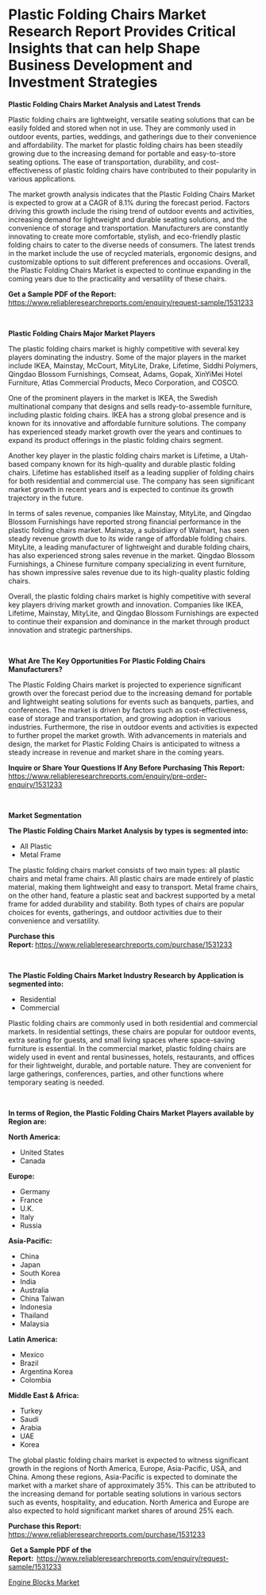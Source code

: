 <p><h1>Plastic Folding Chairs Market Research Report Provides Critical Insights that can help Shape Business Development and Investment Strategies</h1></p><p><strong>Plastic Folding Chairs Market Analysis and Latest Trends</strong></p>
<p><p>Plastic folding chairs are lightweight, versatile seating solutions that can be easily folded and stored when not in use. They are commonly used in outdoor events, parties, weddings, and gatherings due to their convenience and affordability. The market for plastic folding chairs has been steadily growing due to the increasing demand for portable and easy-to-store seating options. The ease of transportation, durability, and cost-effectiveness of plastic folding chairs have contributed to their popularity in various applications.</p><p>The market growth analysis indicates that the Plastic Folding Chairs Market is expected to grow at a CAGR of 8.1% during the forecast period. Factors driving this growth include the rising trend of outdoor events and activities, increasing demand for lightweight and durable seating solutions, and the convenience of storage and transportation. Manufacturers are constantly innovating to create more comfortable, stylish, and eco-friendly plastic folding chairs to cater to the diverse needs of consumers. The latest trends in the market include the use of recycled materials, ergonomic designs, and customizable options to suit different preferences and occasions. Overall, the Plastic Folding Chairs Market is expected to continue expanding in the coming years due to the practicality and versatility of these chairs.</p></p>
<p><strong>Get a Sample PDF of the Report:&nbsp;</strong> <a href="https://www.reliableresearchreports.com/enquiry/request-sample/1531233">https://www.reliableresearchreports.com/enquiry/request-sample/1531233</a></p>
<p>&nbsp;</p>
<p><strong>Plastic Folding Chairs Major Market Players</strong></p>
<p><p>The plastic folding chairs market is highly competitive with several key players dominating the industry. Some of the major players in the market include IKEA, Mainstay, McCourt, MityLite, Drake, Lifetime, Siddhi Polymers, Qingdao Blossom Furnishings, Comseat, Adams, Gopak, XinYiMei Hotel Furniture, Atlas Commercial Products, Meco Corporation, and COSCO.</p><p>One of the prominent players in the market is IKEA, the Swedish multinational company that designs and sells ready-to-assemble furniture, including plastic folding chairs. IKEA has a strong global presence and is known for its innovative and affordable furniture solutions. The company has experienced steady market growth over the years and continues to expand its product offerings in the plastic folding chairs segment.</p><p>Another key player in the plastic folding chairs market is Lifetime, a Utah-based company known for its high-quality and durable plastic folding chairs. Lifetime has established itself as a leading supplier of folding chairs for both residential and commercial use. The company has seen significant market growth in recent years and is expected to continue its growth trajectory in the future.</p><p>In terms of sales revenue, companies like Mainstay, MityLite, and Qingdao Blossom Furnishings have reported strong financial performance in the plastic folding chairs market. Mainstay, a subsidiary of Walmart, has seen steady revenue growth due to its wide range of affordable folding chairs. MityLite, a leading manufacturer of lightweight and durable folding chairs, has also experienced strong sales revenue in the market. Qingdao Blossom Furnishings, a Chinese furniture company specializing in event furniture, has shown impressive sales revenue due to its high-quality plastic folding chairs.</p><p>Overall, the plastic folding chairs market is highly competitive with several key players driving market growth and innovation. Companies like IKEA, Lifetime, Mainstay, MityLite, and Qingdao Blossom Furnishings are expected to continue their expansion and dominance in the market through product innovation and strategic partnerships.</p></p>
<p>&nbsp;</p>
<p><strong>What Are The Key Opportunities For Plastic Folding Chairs Manufacturers?</strong></p>
<p><p>The Plastic Folding Chairs market is projected to experience significant growth over the forecast period due to the increasing demand for portable and lightweight seating solutions for events such as banquets, parties, and conferences. The market is driven by factors such as cost-effectiveness, ease of storage and transportation, and growing adoption in various industries. Furthermore, the rise in outdoor events and activities is expected to further propel the market growth. With advancements in materials and design, the market for Plastic Folding Chairs is anticipated to witness a steady increase in revenue and market share in the coming years.</p></p>
<p><strong>Inquire or Share Your Questions If Any Before Purchasing This Report:</strong> <a href="https://www.reliableresearchreports.com/enquiry/pre-order-enquiry/1531233">https://www.reliableresearchreports.com/enquiry/pre-order-enquiry/1531233</a></p>
<p>&nbsp;</p>
<p><strong>Market Segmentation</strong></p>
<p><strong>The Plastic Folding Chairs Market Analysis by types is segmented into:</strong></p>
<p><ul><li>All Plastic</li><li>Metal Frame</li></ul></p>
<p><p>The plastic folding chairs market consists of two main types: all plastic chairs and metal frame chairs. All plastic chairs are made entirely of plastic material, making them lightweight and easy to transport. Metal frame chairs, on the other hand, feature a plastic seat and backrest supported by a metal frame for added durability and stability. Both types of chairs are popular choices for events, gatherings, and outdoor activities due to their convenience and versatility.</p></p>
<p><strong>Purchase this Report:&nbsp;</strong><a href="https://www.reliableresearchreports.com/purchase/1531233">https://www.reliableresearchreports.com/purchase/1531233</a></p>
<p>&nbsp;</p>
<p><strong>The Plastic Folding Chairs Market Industry Research by Application is segmented into:</strong></p>
<p><ul><li>Residential</li><li>Commercial</li></ul></p>
<p><p>Plastic folding chairs are commonly used in both residential and commercial markets. In residential settings, these chairs are popular for outdoor events, extra seating for guests, and small living spaces where space-saving furniture is essential. In the commercial market, plastic folding chairs are widely used in event and rental businesses, hotels, restaurants, and offices for their lightweight, durable, and portable nature. They are convenient for large gatherings, conferences, parties, and other functions where temporary seating is needed.</p></p>
<p>&nbsp;</p>
<p><strong>In terms of Region, the Plastic Folding Chairs Market Players available by Region are:</strong></p>
<p>
    <p> <strong> North America: </strong>
        <ul>
            <li>United States</li>
            <li>Canada</li>
        </ul>
        </p> 
    <p> <strong> Europe: </strong>
        <ul>
            <li>Germany</li>
            <li>France</li>
            <li>U.K.</li>
            <li>Italy</li>
            <li>Russia</li>
        </ul>
        </p> 
    <p> <strong> Asia-Pacific: </strong>
        <ul>
            <li>China</li>
            <li>Japan</li>
            <li>South Korea</li>
            <li>India</li>
            <li>Australia</li>
            <li>China Taiwan</li>
            <li>Indonesia</li>
            <li>Thailand</li>
            <li>Malaysia</li>
        </ul>
        </p> 
    <p> <strong> Latin America: </strong>
        <ul>
            <li>Mexico</li>
            <li>Brazil</li>
            <li>Argentina Korea</li>
            <li>Colombia</li>
        </ul>
        </p> 
    <p> <strong> Middle East & Africa: </strong>
        <ul>
            <li>Turkey</li>
            <li>Saudi</li>
            <li>Arabia</li>
            <li>UAE</li>
            <li>Korea</li>
        </ul>
    </p>
    </p>
<p><p>The global plastic folding chairs market is expected to witness significant growth in the regions of North America, Europe, Asia-Pacific, USA, and China. Among these regions, Asia-Pacific is expected to dominate the market with a market share of approximately 35%. This can be attributed to the increasing demand for portable seating solutions in various sectors such as events, hospitality, and education. North America and Europe are also expected to hold significant market shares of around 25% each.</p></p>
<p><strong>Purchase this Report: </strong><a href="https://www.reliableresearchreports.com/purchase/1531233">https://www.reliableresearchreports.com/purchase/1531233</a></p>
<p>&nbsp;<strong>Get a Sample PDF of the Report:&nbsp;&nbsp;</strong><a href="https://www.reliableresearchreports.com/enquiry/request-sample/1531233">https://www.reliableresearchreports.com/enquiry/request-sample/1531233</a></p>
<p><strong></strong></p>
<p><p><a href="https://frill-swim-3cd.notion.site/Engine-Blocks-Market-Size-Share-Trends-Analysis-Report-By-Application-Regional-Outlook-Competit-efa3a5eb2e6f4e7eaec4bd5eba2cc422">Engine Blocks Market</a></p></p>